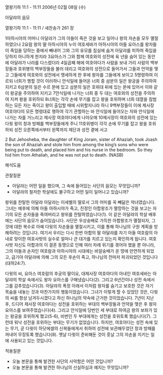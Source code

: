 열왕기하 11:1 - 11:11 
2006년 02월 08일 (수)

아달랴의 음모



열왕기하 11:1 - 11:11 / 새찬송가 261 장


1아하시야의 어머니 아달랴가 그의 아들이 죽은 것을 보고 일어나 왕의 자손을 모두 멸절하였으나 2요람 왕의 딸 아하시야의 누이 여호세바가 아하시야의 아들 요아스를 왕자들이 죽임을 당하는 중에서 빼내어 그와 그의 유모를 침실에 숨겨 아달랴를 피하여 죽임을 당하지 아니하게 한지라 3요아스가 그와 함께 여호와의 성전에 육 년을 숨어 있는 동안에 아달랴가 나라를 다스렸더라 4일곱째 해에 여호야다가 사람을 보내 가리 사람의 백부장들과 호위병의 백부장들을 불러 데리고 여호와의 성전으로 들어가서 그들과 언약을 맺고 그들에게 여호와의 성전에서 맹세하게 한 후에 왕자를 그들에게 보이고 5명령하여 이르되 너희가 행할 것이 이러하니 안식일에 들어온 너희 중 삼분의 일은 왕궁을 주의하여 지키고 6삼분의 일은 수르 문에 있고 삼분의 일은 호위대 뒤에 있는 문에 있어서 이와 같이 왕궁을 주의하여 지키고 7안식일에 나가는 너희 중 두 대는 여호와의 성전을 주의하여 지켜 왕을 호위하되 8너희는 각각 손에 무기를 잡고 왕을 호위하며 너희 대열을 침범하는 모든 자는 죽이고 왕이 출입할 때에 시위할지니라 하니 9백부장들이 이에 제사장 여호야다의 모든 명령대로 행하여 각기 관할하는 바 안식일에 들어오는 자와 안식일에 나가는 자를 거느리고 제사장 여호야다에게 나아오매 10제사장이 여호와의 성전에 있는 다윗 왕의 창과 방패를 백부장들에게 주니 11호위병이 각각 손에 무기를 잡고 왕을 호위하되 성전 오른쪽에서부터 왼쪽까지 제단과 성전 곁에 서고 

2 But Jehosheba, the daughter of King Joram, sister of Ahaziah, took Joash the son of Ahaziah and stole him from among the king’s sons who were being put to death, and placed him and his nurse in the bedroom. So they hid him from Athaliah, and he was not put to death. (NASB)

해석도움





관찰질문 
- 아달랴는 어떤 일을 했으며, 그 속에 들어있는 사단의 음모는 무엇입니까? 
- 아달랴의 철저한 학살에도 불구하고 어떤 일이 일어나고 있습니까? 


왕위를 찬탈한 아달랴 
아달랴는 이세벨의 딸로서 그의 어미를 꼭 빼닮은 악녀였습니다. 그녀는 예후에 의해 아들 아하시야가 죽고, 친정인 아합왕조가 멸망하는 것을 보고는 자기의 모든 손자들을 죽여버리고 왕위를 찬탈하였습니다(1). 이 같은 아달랴의 학살 배후에는 사단의 음모가 숨어있습니다. 사단은 우상숭배로 가득한 아합왕조가 멸절되자, 그것에 대한 복수로 아예 다윗의 자손들을 멸절시키고, 이를 통해 하나님의 구원 계획을 방해하려는 것입니다. 여기서 우리는 다시 한번 아합의 딸 아달랴를 자기 아들 여호람의 아내로 맞이한 여호사밧의 실수로 얼마나 큰 대가를 치르고 있는지 확인하게 됩니다. 여호사밧 자신도 아합과의 이 결혼 동맹으로 인해 여러 차례 위기를 겪어야 했을 뿐 아니라, 그의 아들과 손자인 여호람과 아하시야의 시대에는 바알숭배가 온 땅에 만연하게 되었고, 급기야 아달랴에 의해 그의 모든 후손이 죽고, 하나님의 전마저 파괴되었던 것입니다(대하24:7). 

다윗의 씨, 요아스 
여호람의 후궁의 딸이요, 대제사장 여호야다의 아내인 여호세바는 아달랴의 학살 속에서도 왕자 요아스를 구해냈습니다(2). 그리고 6년간이나 성전 속에서 그를 감추었습니다(3). 아달랴의 폭정 아래서 이처럼 왕자를 숨기고 보호한 것은 자기 목숨을 내놓는 것과 마찬가지의 행동이었습니다. 그녀가 이렇게 할 수 있었던 것은, 다윗의 씨를 항상 남겨두시겠다고 하신 하나님의 약속에 근거한 것이었습니다. 7년이 지난 후, 드디어 제사장 여호야다는 성전을 호위하는 부대의 백부장들과 언약을 맺은 후 왕자 요아스를 보여주었습니다(4). 그리고 안식일에 당번인 세 부대로 하여금 왕의 보좌가 있는 왕궁을 호위하게 했고(5-6), 비번인 두 부대에게는 성전을 호위토록 했습니다(7). 그런데 워낙 성전을 호위하는 부대는 무기가 없었습니다. 하지만, 여호야다는 성전 속에 있는 무기, 곧 다윗이 하닷에셀의 신복들에게서 취하여 성전에 보관해두었던 창과 방패를 꺼내어 무장토록 했습니다(8). 옛날 다윗이 준비해둔 것이 훗날 그의 자손을 지키는 일에 사용되고 있는 것입니다. 


적용질문 
- 오늘 본문을 통해 발견한 사단의 사악함은 어떤 것입니까? 
- 오늘 본문을 통해 발견한 하나님의 신실하심과 예지는 무엇입니까?